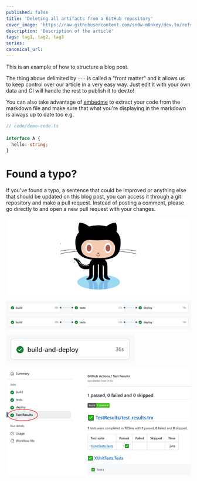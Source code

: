 ```yaml
---
published: false
title: 'Deleting all artifacts from a GitHub repository'
cover_image: 'https://raw.githubusercontent.com/sn0w-m0nkey/dev.to/refs/heads/master/blog-posts/Deleting-all-artifacts-from-a-GitHub-repository/assets/GitHub_Logo_Banner.png'
description: 'Description of the article'
tags: tag1, tag2, tag3
series:
canonical_url:
---
```


This is an example of how to structure a blog post.

The thing above delimited by `---` is called a "front matter" and it allows us to keep control over our article in a very easy way. Just edit it with your own data and CI will handle the rest to publish it to dev.to!

You can also take advantage of [embedme](https://github.com/zakhenry/embedme) to extract your code from the markdown file and make sure that what you're displaying in the markdown is always up to date too e.g.

```ts
// code/demo-code.ts

interface A {
  hello: string;
}
```

# Found a typo?

If you've found a typo, a sentence that could be improved or anything else that should be updated on this blog post, you can access it through a git repository and make a pull request. Instead of posting a comment, please go directly to <REPO URL> and open a new pull request with your changes.

![Test Results](./assets/GitHub_Logo_Banner.png 'Test Results')

![Multiple Jobs](./assets/multiple_jobs.png 'Multiple Jobs')
![Multiple Jobs](./assets/multiple_jobs.jpg 'Multiple Jobs')

![Single Job](./assets/single_job.png 'Single Job')

![Test Results](./assets/test_results.png 'Test Results')